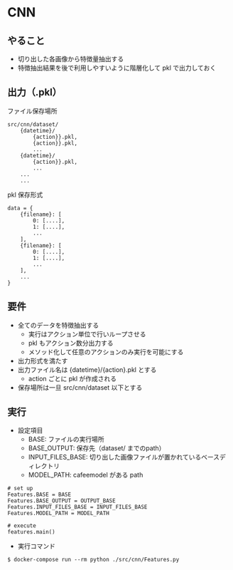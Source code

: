 # CNN

## やること

- 切り出した各画像から特徴量抽出する
- 特徴抽出結果を後で利用しやすいように階層化して pkl で出力しておく

## 出力（.pkl）

ファイル保存場所
```
src/cnn/dataset/
    {datetime}/
        {action}}.pkl,
        {action}}.pkl,
        ...
    {datetime}/
        {action}}.pkl,
        ...
    ...
    ...
```

pkl 保存形式
```
data = {
    {filename}: [
        0: [....],
        1: [....],
        ...
    ],
    {filename}: [
        0: [....],
        1: [....],
        ...
    ],
    ...
}
```

## 要件

- 全てのデータを特徴抽出する
    - 実行はアクション単位で行いループさせる
    - pkl もアクション数分出力する
    - メソッド化して任意のアクションのみ実行を可能にする
- 出力形式を満たす
- 出力ファイル名は {datetime}/{action}.pkl とする
    - action ごとに pkl が作成される
- 保存場所は一旦 src/cnn/dataset 以下とする

## 実行
- 設定項目
    - BASE: ファイルの実行場所
    - BASE_OUTPUT: 保存先（dataset/ までのpath）
    - INPUT_FILES_BASE: 切り出した画像ファイルが置かれているベースディレクトリ
    - MODEL_PATH: cafeemodel がある path

```angular2html
# set up
Features.BASE = BASE
Features.BASE_OUTPUT = OUTPUT_BASE
Features.INPUT_FILES_BASE = INPUT_FILES_BASE
Features.MODEL_PATH = MODEL_PATH

# execute
features.main()
```

- 実行コマンド
```angular2html
$ docker-compose run --rm python ./src/cnn/Features.py
```